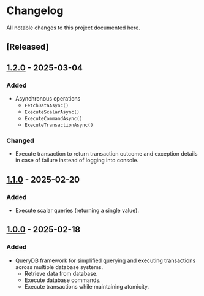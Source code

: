# Changelog
All notable changes to this project documented here.

## [Released]

## [1.2.0](https://www.nuget.org/packages/QueryDB/1.2.0) - 2025-03-04
### Added
- Asynchronous operations
    - `FetchDataAsync()`
    - `ExecuteScalarAsync()`
    - `ExecuteCommandAsync()`
    - `ExecuteTransactionAsync()`
### Changed
-  Execute transaction to return transaction outcome and exception details in case of failure instead of logging into console.

## [1.1.0](https://www.nuget.org/packages/QueryDB/1.1.0) - 2025-02-20
### Added
- Execute scalar queries (returning a single value).

## [1.0.0](https://www.nuget.org/packages/QueryDB/1.0.0) - 2025-02-18
### Added
- QueryDB framework for simplified querying and executing transactions across multiple database systems.
    - Retrieve data from database.
    - Execute database commands.
    - Execute transactions while maintaining atomicity.